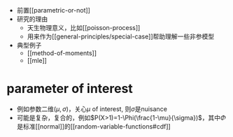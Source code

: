 - 前置[[parametric-or-not]]
- 研究的理由
  - 天生物理意义，比如[[poisson-process]]
  - 用来作为[[general-principles/special-case]]帮助理解一些非参模型
- 典型例子
  - [[method-of-moments]]
  - [[mle]]
# parameter of interest
- 例如参数二维$(\mu,\sigma)$，关心$\mu$ of interest, 则$\sigma$是nuisance
- 可能是复杂，复合的，例如$P(X>1)=1-\Phi(\frac{1-\mu}{\sigma})$，其中$\Phi$是标准[[normal]]的[[random-variable-functions#cdf]]